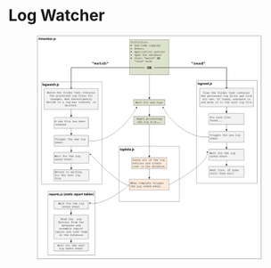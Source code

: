 # Log Watcher



<p align="center">
  <img src="./mdimg/logwatcher-overview.png" alt="" txt="" width="80%">
</p>

